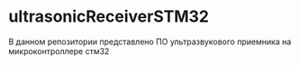 # ultrasonicReceiverSTM32
В данном репозитории представлено ПО ультразвукового приемника на микроконтроллере стм32

